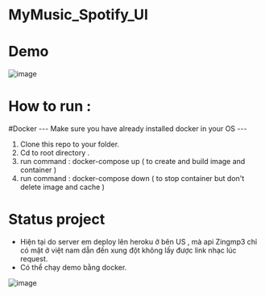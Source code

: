 # MyMusic_Spotify_UI

# Demo

![image](https://user-images.githubusercontent.com/86192249/184149037-1801f949-5fd2-43c5-ad2f-40bd98dc4e17.png)



# How to run :
#Docker 
  --- Make sure you have already installed docker in your OS ---
  1) Clone this repo to your folder.
  2) Cd to root directory .
  3) run command : docker-compose up ( to create and build image and container )
  4) run command : docker-compose down ( to stop container but don't delete image and cache )


# Status project 
  - Hiện tại do server em deploy lên heroku ở bên US , mà api Zingmp3 chỉ có mặt ở việt nam dẫn đến xung đột không lấy được link nhạc lúc request.
  - Có thể chạy demo bằng docker.

 
![image](https://user-images.githubusercontent.com/86192249/184463840-b2a41649-caf3-4c3d-9fc3-a21d845c268e.png)
